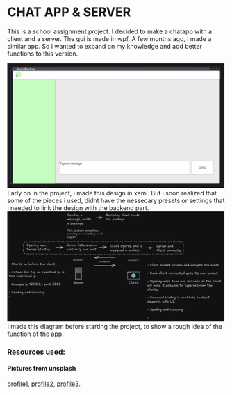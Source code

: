 # CHAT APP & SERVER
This is a school assignment project. I decided to make a chatapp with a client and a server. The gui is made in wpf.
A few months ago, i made a similar app. So i wanted to expand on my knowledge and add better functions to this version.

<img src="ChatApplication-Assignment/Resources/First-gui-screenshot.png" width="500"/> <br> 
Early on in the project, i made this design in xaml. But i soon realized that some of the pieces i used, didnt have the nessecary presets or settings that i needed to link the design with the backend part.<br>
<img src="ChatApplication-Assignment/Resources/excalidraw-diagram.png" width="500"/> <br>
I made this diagram before starting the project, to show a rough idea of the function of the app.
### Resources used: 

#### Pictures from unsplash
[profile1](https://unsplash.com/photos/a-man-in-a-white-tank-top-and-a-yellow-towel-on-his-head-JhqGVkxR1pA),
[profile2](https://unsplash.com/photos/a-woman-in-a-black-jacket-standing-in-the-dark-JS8diHy9Ntc),
[profile3](https://unsplash.com/photos/a-man-sitting-on-a-chair-playing-a-guitar--ZXIaqsEnJM).

